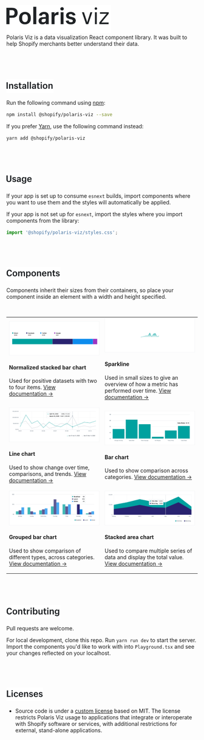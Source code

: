 <br/>
<br/>
<br/>
<br/>
<br/>
<a name="polaris-viz" href="#polaris-viz">
  <img height="73" src="documentation/images/header/polaris-viz.png" alt="Polaris viz" />
</a><br/>
Polaris Viz is a data visualization React component library. It was built to help Shopify merchants better understand their data.

<br/>
<br/>
<br/>
<br/>
<br/>
<br/>
<a name="installation" href="#installation">
  <img height="36" src="documentation/images/header/installation.png" alt="Installation" />
</a>

Run the following command using [npm](https://www.npmjs.com/):

```bash
npm install @shopify/polaris-viz --save
```

If you prefer [Yarn](https://yarnpkg.com/en/), use the following command instead:

```bash
yarn add @shopify/polaris-viz
```

<br/>
<br/>
<br/>
<br/>
<a name="usage" href="#usage">
  <img height="36" src="documentation/images/header/usage.png" alt="Usage" />
</a>

If your app is set up to consume `esnext` builds, import components where you want to use them and the styles will automatically be applied.

If your app is not set up for `esnext`, import the styles where you import components from the library:

```js
import '@shopify/polaris-viz/styles.css';
```

<br/>
<br/>
<br/>
<br/>
<a name="components" href="#components">
  <img height="36" src="documentation/images/header/components.png" alt="Components" />
</a>

Components inherit their sizes from their containers, so place your component inside an element with a width and height specified.

<!--
1. [Normalized stacked bar chart](#normalized-stacked-bar-chart)
2. [Sparkline](#sparkline)
3. [Line chart](#line-chart)
4. [Bar chart](#bar-chart)
5. [Grouped bar chart](#grouped-bar-chart) -->

<br/>

<table>
  <tr>
  <td>

<a href="src/components/NormalizedStackedBar/NormalizedStackedBar.md">
  <img src="src/components/NormalizedStackedBar/normalized-stacked-bar-chart.png"/>
</a>

#### Normalized stacked bar chart

Used for positive datasets with two to four items. [View documentation&nbsp;→](src/components/NormalizedStackedBar/NormalizedStackedBar.md)

  </td>
  <td>

<a href="src/components/Sparkline/Sparkline.md">
  <img src="src/components/Sparkline/sparkline.png"/>
</a>

#### Sparkline

Used in small sizes to give an overview of how a metric has performed over time. [View documentation&nbsp;→](src/components/Sparkline/Sparkline.md)

  </td>  
  </tr>
  
  <tr>
  <td>
<a href="src/components/LineChart/LineChart.md">
  <img src="src/components/LineChart/line-chart.png"/>
</a>

#### Line chart

Used to show change over time, comparisons, and trends. [View documentation&nbsp;→](src/components/LineChart/LineChart.md)

  </td>
  <td>

<a href="src/components/BarChart/BarChart.md">
  <img src="src/components/BarChart/bar-chart.png"/>
</a>

#### Bar chart

Used to show comparison across categories. [View documentation&nbsp;→](src/components/BarChart/BarChart.md)

  </td>  
  </tr>
  <tr>
  <td>
<a href="src/components/GroupedBarChart/GroupedBarChart.md">
  <img src="src/components/GroupedBarChart/grouped-bar-chart.png"/>
</a>

#### Grouped bar chart

Used to show comparison of different types, across categories. [View documentation&nbsp;→](src/components/GroupedBarChart/GroupedBarChart.md)

  </td>
  <td>
<a href="src/components/StackedAreaChart/StackedAreaChart.md">
  <img src="src/components/StackedAreaChart/stacked-area-chart.png"/>
</a>

#### Stacked area chart

Used to compare multiple series of data and display the total value. [View documentation&nbsp;→](src/components/StackedAreaChart/StackedAreaChart.md)

  </td>  
  </tr>  
</table>

<br/>
<br/>
<br/>
<br/>
<a name="contributing" href="#contributing">
  <img height="36" src="documentation/images/header/contributing.png" alt="Contributing" />
</a>

Pull requests are welcome.

For local development, clone this repo. Run `yarn run dev` to start the server. Import the components you'd like to work with into `Playground.tsx` and see your changes reflected on your localhost.

<br/>
<br/>
<br/>
<br/>
<a name="licenses" href="#licenses">
  <img height="36" src="documentation/images/header/licenses.png" alt="Licenses" />
</a>

- Source code is under a [custom license](https://github.com/Shopify/polaris-viz/blob/master/LICENSE.md) based on MIT. The license restricts Polaris Viz usage to applications that integrate or interoperate with Shopify software or services, with additional restrictions for external, stand-alone applications.
